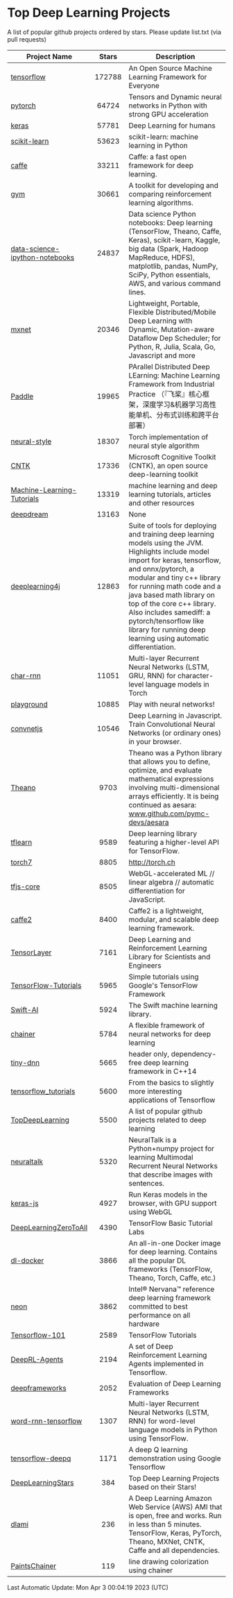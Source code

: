 # Top Deep Learning Projects
A list of popular github projects ordered by stars.
Please update list.txt (via pull requests)

|Project Name| Stars | Description |
| ---------- |:-----:| ----------- |
| [tensorflow](https://github.com/tensorflow/tensorflow) | 172788 | An Open Source Machine Learning Framework for Everyone |
| [pytorch](https://github.com/pytorch/pytorch) | 64724 | Tensors and Dynamic neural networks in Python with strong GPU acceleration |
| [keras](https://github.com/keras-team/keras) | 57781 | Deep Learning for humans |
| [scikit-learn](https://github.com/scikit-learn/scikit-learn) | 53623 | scikit-learn: machine learning in Python |
| [caffe](https://github.com/BVLC/caffe) | 33211 | Caffe: a fast open framework for deep learning. |
| [gym](https://github.com/openai/gym) | 30661 | A toolkit for developing and comparing reinforcement learning algorithms. |
| [data-science-ipython-notebooks](https://github.com/donnemartin/data-science-ipython-notebooks) | 24837 | Data science Python notebooks: Deep learning (TensorFlow, Theano, Caffe, Keras), scikit-learn, Kaggle, big data (Spark, Hadoop MapReduce, HDFS), matplotlib, pandas, NumPy, SciPy, Python essentials, AWS, and various command lines. |
| [mxnet](https://github.com/apache/mxnet) | 20346 | Lightweight, Portable, Flexible Distributed/Mobile Deep Learning with Dynamic, Mutation-aware Dataflow Dep Scheduler; for Python, R, Julia, Scala, Go, Javascript and more |
| [Paddle](https://github.com/PaddlePaddle/Paddle) | 19965 | PArallel Distributed Deep LEarning: Machine Learning Framework from Industrial Practice （『飞桨』核心框架，深度学习&机器学习高性能单机、分布式训练和跨平台部署） |
| [neural-style](https://github.com/jcjohnson/neural-style) | 18307 | Torch implementation of neural style algorithm |
| [CNTK](https://github.com/microsoft/CNTK) | 17336 | Microsoft Cognitive Toolkit (CNTK), an open source deep-learning toolkit |
| [Machine-Learning-Tutorials](https://github.com/ujjwalkarn/Machine-Learning-Tutorials) | 13319 | machine learning and deep learning tutorials, articles and other resources  |
| [deepdream](https://github.com/google/deepdream) | 13163 | None |
| [deeplearning4j](https://github.com/deeplearning4j/deeplearning4j) | 12863 | Suite of tools for deploying and training deep learning models using the JVM. Highlights include model import for keras, tensorflow, and onnx/pytorch, a modular and tiny c++ library for running math code and a java based math library on top of the core c++ library. Also includes samediff: a pytorch/tensorflow like library for running deep learning using automatic differentiation. |
| [char-rnn](https://github.com/karpathy/char-rnn) | 11051 | Multi-layer Recurrent Neural Networks (LSTM, GRU, RNN) for character-level language models in Torch |
| [playground](https://github.com/tensorflow/playground) | 10885 | Play with neural networks! |
| [convnetjs](https://github.com/karpathy/convnetjs) | 10546 | Deep Learning in Javascript. Train Convolutional Neural Networks (or ordinary ones) in your browser. |
| [Theano](https://github.com/Theano/Theano) | 9703 | Theano was a Python library that allows you to define, optimize, and evaluate mathematical expressions involving multi-dimensional arrays efficiently. It is being continued as aesara: www.github.com/pymc-devs/aesara |
| [tflearn](https://github.com/tflearn/tflearn) | 9589 | Deep learning library featuring a higher-level API for TensorFlow. |
| [torch7](https://github.com/torch/torch7) | 8805 | http://torch.ch |
| [tfjs-core](https://github.com/tensorflow/tfjs-core) | 8505 | WebGL-accelerated ML // linear algebra // automatic differentiation for JavaScript. |
| [caffe2](https://github.com/facebookarchive/caffe2) | 8400 | Caffe2 is a lightweight, modular, and scalable deep learning framework. |
| [TensorLayer](https://github.com/tensorlayer/TensorLayer) | 7161 | Deep Learning and Reinforcement Learning Library for Scientists and Engineers  |
| [TensorFlow-Tutorials](https://github.com/nlintz/TensorFlow-Tutorials) | 5965 | Simple tutorials using Google's TensorFlow Framework |
| [Swift-AI](https://github.com/Swift-AI/Swift-AI) | 5924 | The Swift machine learning library. |
| [chainer](https://github.com/chainer/chainer) | 5784 | A flexible framework of neural networks for deep learning |
| [tiny-dnn](https://github.com/tiny-dnn/tiny-dnn) | 5665 | header only, dependency-free deep learning framework in C++14 |
| [tensorflow_tutorials](https://github.com/pkmital/tensorflow_tutorials) | 5600 | From the basics to slightly more interesting applications of Tensorflow |
| [TopDeepLearning](https://github.com/aymericdamien/TopDeepLearning) | 5500 | A list of popular github projects related to deep learning |
| [neuraltalk](https://github.com/karpathy/neuraltalk) | 5320 | NeuralTalk is a Python+numpy project for learning Multimodal Recurrent Neural Networks that describe images with sentences. |
| [keras-js](https://github.com/transcranial/keras-js) | 4927 | Run Keras models in the browser, with GPU support using WebGL |
| [DeepLearningZeroToAll](https://github.com/hunkim/DeepLearningZeroToAll) | 4390 | TensorFlow Basic Tutorial Labs |
| [dl-docker](https://github.com/floydhub/dl-docker) | 3866 | An all-in-one Docker image for deep learning. Contains all the popular DL frameworks (TensorFlow, Theano, Torch, Caffe, etc.) |
| [neon](https://github.com/NervanaSystems/neon) | 3862 | Intel® Nervana™ reference deep learning framework committed to best performance on all hardware |
| [Tensorflow-101](https://github.com/sjchoi86/Tensorflow-101) | 2589 | TensorFlow Tutorials |
| [DeepRL-Agents](https://github.com/awjuliani/DeepRL-Agents) | 2194 | A set of Deep Reinforcement Learning Agents implemented in Tensorflow. |
| [deepframeworks](https://github.com/zer0n/deepframeworks) | 2052 | Evaluation of Deep Learning Frameworks |
| [word-rnn-tensorflow](https://github.com/hunkim/word-rnn-tensorflow) | 1307 | Multi-layer Recurrent Neural Networks (LSTM, RNN) for word-level language models in Python using TensorFlow. |
| [tensorflow-deepq](https://github.com/siemanko/tensorflow-deepq) | 1171 | A deep Q learning demonstration using Google Tensorflow |
| [DeepLearningStars](https://github.com/hunkim/DeepLearningStars) | 384 | Top Deep Learning Projects based on their Stars! |
| [dlami](https://github.com/ritchieng/dlami) | 236 | A Deep Learning Amazon Web Service (AWS) AMI that is open, free and works. Run in less than 5 minutes. TensorFlow, Keras, PyTorch, Theano, MXNet, CNTK, Caffe and all dependencies. |
| [PaintsChainer](https://github.com/taizan/PaintsChainer) | 119 | line drawing colorization using chainer |

Last Automatic Update: Mon Apr  3 00:04:19 2023 (UTC)
